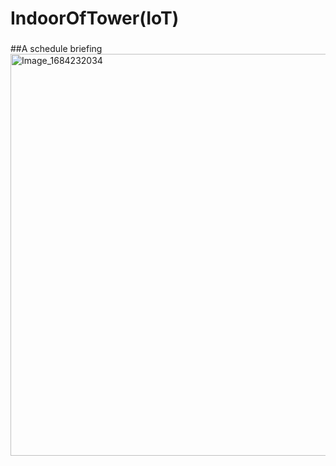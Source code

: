 # IndoorOfTower(IoT)

###
##A schedule briefing
<img width="643" alt="Image_1684232034" src="https://github.com/DongkwanKim00/IndoorOfTower/assets/112566149/409a2e09-21b5-44a9-8810-1ae344a858ab">
